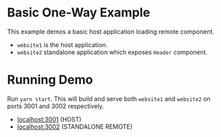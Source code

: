 # Basic One-Way Example

This example demos a basic host application loading remote component.

- `website1` is the host application.
- `website2` standalone application which exposes `Header` component.

# Running Demo

Run `yarn start`. This will build and serve both `website1` and `website2` on ports 3001 and 3002 respectively.

- [localhost:3001](http://localhost:3001/) (HOST)
- [localhost:3002](http://localhost:3002/) (STANDALONE REMOTE)
